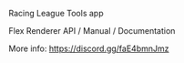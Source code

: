 Racing League Tools app

Flex Renderer API / Manual / Documentation

More info: https://discord.gg/faE4bmnJmz
